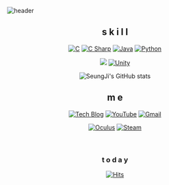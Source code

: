 
![header](https://ynexkimdoyeon.github.io/Ynex/img/carousel-1.jpg)

<div align=center>

## s k i l l
  [![C](https://img.shields.io/badge/C-A8B9CC?style=flat-square&logo=C&logoColor=white)](https://github.com/JungSeungJi/gitC)
  [![C Sharp](https://img.shields.io/badge/C%20Sharp-239120?style=flat-square&logo=C%20Sharp&logoColor=white)](https://github.com/JungSeungJi/gitUnity)
  [![Java](https://img.shields.io/badge/Java-007396?style=flat-square&logo=Java&logoColor=white)](https://github.com/JungSeungJi/gitJava)
  [![Python](https://img.shields.io/badge/Python-3776AB?style=flat-square&logo=Python&logoColor=white)](https://github.com/JungSeungJi/gitPython)
  
<img src="https://img.shields.io/badge/Visual%20Studio%20Code-007ACC?style=flat-square&logo=Visual%20Studio%20Code&logoColor=white"/></a>
[![Unity](https://img.shields.io/badge/Unity-000000?style=flat-square&logo=Unity&logoColor=white)](https://github.com/JungSeungJi/gitUnity)  

![SeungJi's GitHub stats](https://github-readme-stats.vercel.app/api?username=JungSeungJi&show_icons=true&theme=react)
## m e 
  [![Tech Blog](https://img.shields.io/badge/Blog-FF5722?style=flat-square&logo=blogger&logoColor=white)](https://tmdwl806.tistory.com/)
  [![YouTube](https://img.shields.io/badge/YouTube-FF0000?style=flat-square&logo=YouTube&logoColor=white)](https://www.youtube.com/channel/UCSYQsdUUZ2BY_cOnZfhuDpg)
  [![Gmail](https://img.shields.io/badge/Gmail-EA4335?style=flat-square&logo=Gmail&logoColor=white)](mailto:one.hotseungji@gmail.com)
  
  [![Oculus](https://img.shields.io/badge/Oculus-1C1E20?style=flat-square&logo=Oculus&logoColor=white)](https://oculus.com/place/3129611827294614/)
  [![Steam](https://img.shields.io/badge/Steam-004680?style=flat-square&logo=Steam&logoColor=white)](https://steamcommunity.com/profiles/76561198395297277/)
  <br><br><br>


### t o d a y  
[![Hits](https://hits.seeyoufarm.com/api/count/incr/badge.svg?url=https%3A%2F%2Fgithub.com%2FJungSeungJi&count_bg=%23FF0000&title_bg=%23555555&icon=&icon_color=%23E7E7E7&title=hits&edge_flat=false)](https://hits.seeyoufarm.com)
<br><br><br><br><br>
